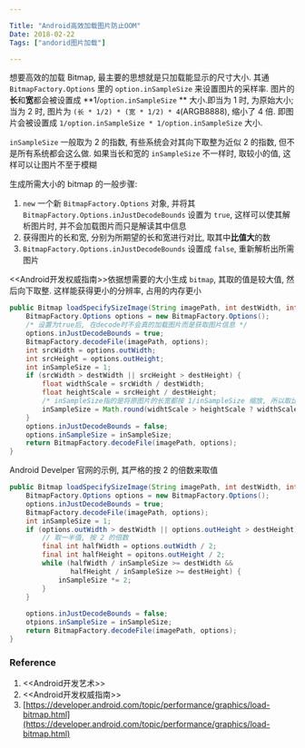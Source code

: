 ```yaml
---

Title: "Android高效加载图片防止OOM"
Date: 2018-02-22
Tags: ["andorid图片加载"]

---
```




想要高效的加载 Bitmap, 最主要的思想就是只加载能显示的尺寸大小. 其通 `BitmapFactory.Options` 里的 `option.inSampleSize` 来设置图片的采样率. 图片的**长**和**宽**都会被设置成 **1/`option.inSampleSize` ** 大小.即当为 1 时, 为原始大小; 当为 2 时, 图片为 `(长 * 1/2) * (宽 * 1/2) * 4`(ARGB8888), 缩小了 4 倍. 即图片会被设置成 `1/option.inSampleSize * 1/option.inSampleSize` 大小.

`inSampleSize` 一般取为 2 的指数, 有些系统会对其向下取整为近似 2 的指数, 但不是所有系统都会这么做. 如果当长和宽的 `inSampleSize` 不一样时, 取较小的值, 这样可以让图片不至于模糊

生成所需大小的 bitmap 的一般步骤:

1. `new` 一个新 `BitmapFactory.Options` 对象, 并将其 `BitmapFactory.Options.inJustDecodeBounds` 设置为 `true`, 这样可以使其解析图片时, 并不会加载图片而只是解读其中信息
2. 获得图片的长和宽, 分别为所期望的长和宽进行对比, 取其中**比值大**的数
3. `BitmapFactory.Options.inJustDecodeBounds` 设置成 `false`, 重新解析出所需图片



<<Android开发权威指南>>依据想需要的大小生成 `bitmap`, 其取的值是较大值, 然后向下取整. 这样能获得更小的分辨率, 占用的内存更小

```java
public Bitmap loadSpecifySizeImage(String imagePath, int destWidth, int destHeight) {
    BitmapFactory.Options options = new BitmapFactory.Options();
  	/* 设置为true后, 在decode时不会真的加载图片而是获取图片信息 */
  	options.inJustDecodeBounds = true;
  	BitmapFactory.decodeFile(imagePath, options);
  	int srcWidth = options.outWidth;
  	int srcHeight = options.outHeight;
  	int inSampleSize = 1;
  	if (srcWidth > destWidth || srcHeight > destHeight) {
        float widthScale = srcWidth / destWidth;
      	float heightScale = srcHeight / destHeight;
      	/* inSampleSize指的是将原图片的长宽都按 1/inSampleSize 缩放, 所以取比例较大的值 */
      	inSampleSize = Math.round(widhtScale > heightScale ? widthScale : heightScale);
    }
  	options.inJustDecodeBounds = false;
  	options.inSampleSize = inSampleSize;
  	return BitmapFactory.decodeFile(imagePath, options);
}
```

Android Develper 官网的示例, 其严格的按 2 的倍数来取值

```java
public Bitmap loadSpecifySizeImage(String imagePath, int destWidth, int destHeight) {
 	BitmapFactory.Options options = new BitmapFactory.Options();
    options.inJustDecodeBounds = true;
    BitmapFactory.decodeFile(imagePath, options);
    int inSampleSize = 1;
    if (options.outWidth > destWidth || options.outHeight > destHeight) {
        // 取一半值, 按 2 的倍数
    	final int halfWidth = options.outWidth / 2;
        final int halfHeight = opitons.outHeight / 2;
        while (halfWidth / inSampleSize >= destWidth &&
               halfHeight / inSampleSize >= destHeight) {
         	inSampleSize *= 2;   
        }
    }
    
    options.inJustDecodeBounds = false;
    otpions.inSampleSize = inSampleSize;
    return BitmapFactory.decodeFile(imagePath, options);
}
```



### Reference

1. <<Android开发艺术>>
2. <<Android开发权威指南>>
3. [https://developer.android.com/topic/performance/graphics/load-bitmap.html](https://developer.android.com/topic/performance/graphics/load-bitmap.html)